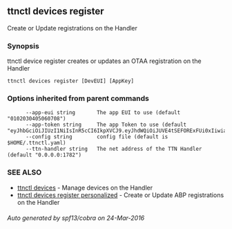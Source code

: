 ## ttnctl devices register

Create or Update registrations on the Handler

### Synopsis


ttnctl device register creates or updates an OTAA registration on the Handler

```
ttnctl devices register [DevEUI] [AppKey]
```

### Options inherited from parent commands

```
      --app-eui string       The app EUI to use (default "0102030405060708")
      --app-token string     The app Token to use (default "eyJhbGciOiJIUzI1NiIsInR5cCI6IkpXVCJ9.eyJhdWQiOiJUVE4tSEFORExFUi0xIiwiaXNzIjoiVGhlVGhpbmdzVGhlTmV0d29yayIsInN1YiI6IjAxMDIwMzA0MDUwNjA3MDgifQ.zMHNXAVgQj672lwwDVmfYshpMvPwm6A8oNWJ7teGS2A")
      --config string        config file (default is $HOME/.ttnctl.yaml)
      --ttn-handler string   The net address of the TTN Handler (default "0.0.0.0:1782")
```

### SEE ALSO
* [ttnctl devices](ttnctl_devices)	 - Manage devices on the Handler
* [ttnctl devices register personalized](ttnctl_devices_register_personalized)	 - Create or Update ABP registrations on the Handler

###### Auto generated by spf13/cobra on 24-Mar-2016
